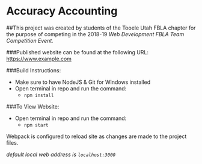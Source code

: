 # Accuracy Accounting

##This project was created by students of the Tooele Utah FBLA chapter for the purpose of competing in the 2018-19 *Web Development FBLA Team Competition Event.*

###Published website can be found at the following URL:
https://www.example.com

###Build Instructions:
* Make sure to have NodeJS & Git for Windows installed
* Open terminal in repo and run the command:
  * `npm install`

###To View Website:
* Open terminal in repo and run the command:
  * `npm start`

Webpack is configured to reload site as changes are made to the project files.

*default local web address is `localhost:3000`*
